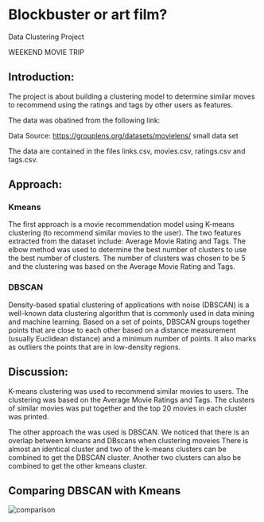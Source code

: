 
Blockbuster or art film?
==============================

Data Clustering Project

WEEKEND MOVIE TRIP

## Introduction:

The project is about building a clustering model to determine similar moves  to recommend using the ratings and tags by other users as features.

The data was obatined from the following link:

Data Source: https://grouplens.org/datasets/movielens/ small data set

The data are contained in the files links.csv, movies.csv, ratings.csv and tags.csv.

## Approach:

### Kmeans
The first approach is a movie recommendation model using K-means clustering (to recommend similar movies to the user). The two features extracted from the dataset include: Average Movie Rating and Tags. The elbow method was used to determine the best number of clusters to use the best number of clusters. The number of clusters was chosen to be 5 and the clustering was based on the Average Movie Rating and Tags.

### DBSCAN
Density-based spatial clustering of applications with noise (DBSCAN) is a well-known data clustering algorithm that is commonly used in data mining and machine learning.
Based on a set of points, DBSCAN groups together points that are close to each other based on a distance measurement (usually Euclidean distance) and a minimum number of points. It also marks as outliers the points that are in low-density regions.

## Discussion:
K-means clustering was used to recommend similar movies to users. The clustering was based on the Average Movie Ratings and Tags. The clusters of similar movies was put together and the top 20 movies in each cluster was printed. 

The other approach the was used is DBSCAN. We noticed that there is an overlap between kmeans and DBscans when clustering moveies
There is almost an identical cluster and two of the k-means clusters can be combined to get the DBSCAN cluster. Another two clusters can also be combined to get the other kmeans cluster.

## Comparing DBSCAN with Kmeans

![comparison](/comparison.PNG)


